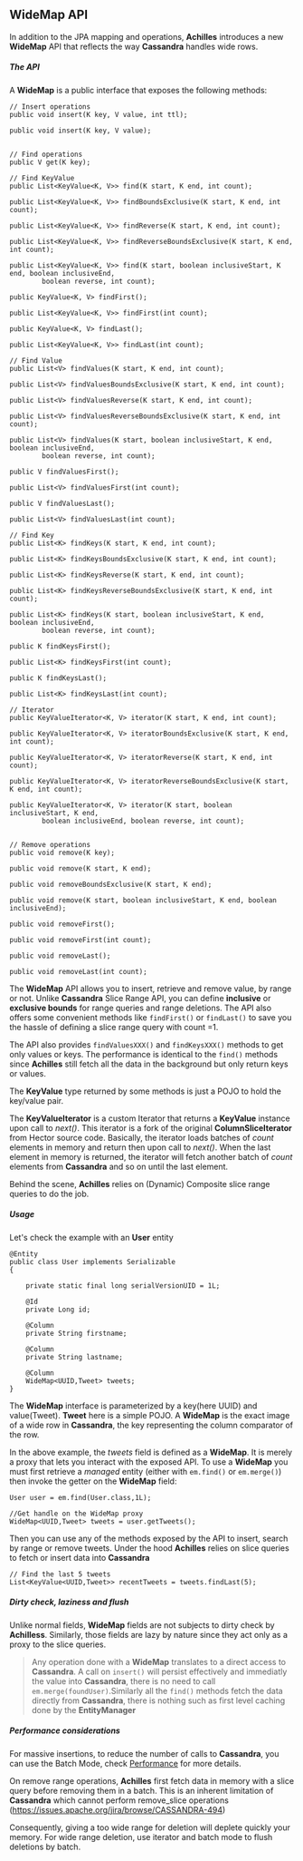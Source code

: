 ## WideMap API


 In addition to the JPA mapping and operations, **Achilles** introduces a new **WideMap** API that reflects the way **Cassandra** 
 handles wide rows.

##### The API
 
 A **WideMap** is a public interface that exposes the following methods:
 
	// Insert operations
	public void insert(K key, V value, int ttl);

	public void insert(K key, V value);
	
	
	// Find operations
	public V get(K key);

	// Find KeyValue
	public List<KeyValue<K, V>> find(K start, K end, int count);

	public List<KeyValue<K, V>> findBoundsExclusive(K start, K end, int count);

	public List<KeyValue<K, V>> findReverse(K start, K end, int count);

	public List<KeyValue<K, V>> findReverseBoundsExclusive(K start, K end, int count);

	public List<KeyValue<K, V>> find(K start, boolean inclusiveStart, K end, boolean inclusiveEnd,
			boolean reverse, int count);

	public KeyValue<K, V> findFirst();

	public List<KeyValue<K, V>> findFirst(int count);

	public KeyValue<K, V> findLast();

	public List<KeyValue<K, V>> findLast(int count);

	// Find Value
	public List<V> findValues(K start, K end, int count);

	public List<V> findValuesBoundsExclusive(K start, K end, int count);

	public List<V> findValuesReverse(K start, K end, int count);

	public List<V> findValuesReverseBoundsExclusive(K start, K end, int count);

	public List<V> findValues(K start, boolean inclusiveStart, K end, boolean inclusiveEnd,
			boolean reverse, int count);

	public V findValuesFirst();

	public List<V> findValuesFirst(int count);

	public V findValuesLast();

	public List<V> findValuesLast(int count);

	// Find Key
	public List<K> findKeys(K start, K end, int count);

	public List<K> findKeysBoundsExclusive(K start, K end, int count);

	public List<K> findKeysReverse(K start, K end, int count);

	public List<K> findKeysReverseBoundsExclusive(K start, K end, int count);

	public List<K> findKeys(K start, boolean inclusiveStart, K end, boolean inclusiveEnd,
			boolean reverse, int count);

	public K findKeysFirst();

	public List<K> findKeysFirst(int count);

	public K findKeysLast();

	public List<K> findKeysLast(int count);
	
	// Iterator
	public KeyValueIterator<K, V> iterator(K start, K end, int count);

	public KeyValueIterator<K, V> iteratorBoundsExclusive(K start, K end, int count);

	public KeyValueIterator<K, V> iteratorReverse(K start, K end, int count);

	public KeyValueIterator<K, V> iteratorReverseBoundsExclusive(K start, K end, int count);

	public KeyValueIterator<K, V> iterator(K start, boolean inclusiveStart, K end,
			boolean inclusiveEnd, boolean reverse, int count);

			
	// Remove operations		
	public void remove(K key);

	public void remove(K start, K end);

	public void removeBoundsExclusive(K start, K end);

	public void remove(K start, boolean inclusiveStart, K end, boolean inclusiveEnd);

	public void removeFirst();

	public void removeFirst(int count);
	
	public void removeLast();

	public void removeLast(int count);	

 The **WideMap** API allows you to insert, retrieve and remove value, by range or not. Unlike **Cassandra** Slice Range
 API, you can define **inclusive** or **exclusive bounds** for range queries and range deletions. The API also offers
 some convenient methods like `findFirst()` or `findLast()` to save you the hassle of defining a slice range query with count
 =1.
 
 The API also provides `findValuesXXX()` and `findKeysXXX()` methods to get only values or keys. The performance is identical
 to the `find()` methods since **Achilles** still fetch all the data in the background but only return keys or values.

 The **KeyValue** type returned by some methods is just a POJO to hold the key/value pair.

 The **KeyValueIterator** is a custom Iterator that returns a **KeyValue** instance upon call to *next()*. This iterator
 is a fork of the original **ColumnSliceIterator** from Hector source code. Basically, the iterator loads batches of *count*
 elements in memory and return then upon call to *next()*. When the last element in memory is returned, the iterator will
 fetch another batch of *count* elements from **Cassandra** and so on until the last element.
 
 Behind the scene, **Achilles** relies on (Dynamic) Composite slice range queries to do the job.
 
##### Usage 

 Let's check the example with an **User** entity
 
    @Entity 
	public class User implements Serializable
	{

		private static final long serialVersionUID = 1L;

		@Id
		private Long id;

		@Column
		private String firstname;

		@Column
		private String lastname; 
		
		@Column
		WideMap<UUID,Tweet> tweets;
	}		

 The **WideMap** interface is parameterized by a key(here UUID) and value(Tweet). **Tweet** here is a simple POJO. A 
 **WideMap** is the exact image of a wide row in **Cassandra**, the key representing the column comparator of the row.
 
 In the above example, the *tweets* field is defined as a **WideMap**. It is merely a proxy that lets you interact
 with the exposed API. To use a **WideMap** you must first retrieve a *managed* entity (either with `em.find()` or 
 `em.merge()`) then invoke the getter on the **WideMap** field:
 
	User user = em.find(User.class,1L);
	
	//Get handle on the WideMap proxy
	WideMap<UUID,Tweet> tweets = user.getTweets();
	
 Then you can use any of the methods exposed by the API to insert, search by range or remove tweets. Under the hood
 **Achilles** relies on slice queries to fetch or insert data into **Cassandra** 
 

	// Find the last 5 tweets
	List<KeyValue<UUID,Tweet>> recentTweets = tweets.findLast(5);
 
##### Dirty check, laziness and flush  
 
 Unlike normal fields, **WideMap** fields are not subjects to dirty check by **Achilless**. Similarly, those fields are
 lazy by nature since they act only as a proxy to the slice queries.
 
>	Any operation done with a **WideMap** translates to a direct access to **Cassandra**. A call on `insert()` will persist
	effectively and immediatly the value into **Cassandra**, there is no need to call `em.merge(foundUser)`.Similarly all 
	the `find()` methods fetch the data directly from **Cassandra**, there is nothing such as first level caching done by 
	the **EntityManager**


##### Performance considerations
	
 For massive insertions, to reduce the number of calls to **Cassandra**, you can use the Batch Mode, check [Performance][perf]
 for more details.
 
 On remove range operations, **Achilles** first fetch data in memory with a slice query before removing them in a batch. This
 is an inherent limitation of **Cassandra** which cannot perform remove_slice operations (https://issues.apache.org/jira/browse/CASSANDRA-494)
 
 Consequently, giving a too wide range for deletion will deplete quickly your memory. For wide range deletion, use iterator 
 and batch mode to flush deletions by batch.
 
[perf]:  /documentation/performance.markdown